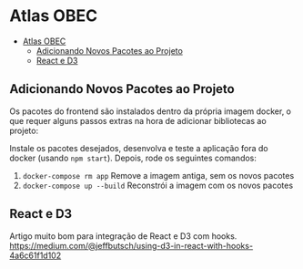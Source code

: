 # Atlas OBEC

- [Atlas OBEC](#atlas-obec)
  - [Adicionando Novos Pacotes ao Projeto](#adicionando-novos-pacotes-ao-projeto)
  - [React e D3](#react-e-d3)

## Adicionando Novos Pacotes ao Projeto

Os pacotes do frontend são instalados dentro da própria imagem docker, o que requer alguns passos extras na hora de adicionar bibliotecas ao projeto:

Instale os pacotes desejados, desenvolva e teste a aplicação fora do docker (usando `npm start`). Depois, rode os seguintes comandos:

1. `docker-compose rm app` Remove a imagem antiga, sem os novos pacotes
2. `docker-compose up --build` Reconstrói a imagem com os novos pacotes

## React e D3

Artigo muito bom para integração de React e D3 com hooks.
https://medium.com/@jeffbutsch/using-d3-in-react-with-hooks-4a6c61f1d102